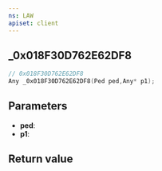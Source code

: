 ```yaml
---
ns: LAW
apiset: client
---
```

## _0x018F30D762E62DF8

```c
// 0x018F30D762E62DF8
Any _0x018F30D762E62DF8(Ped ped,Any* p1);
```


## Parameters
* **ped**:
* **p1**:

## Return value